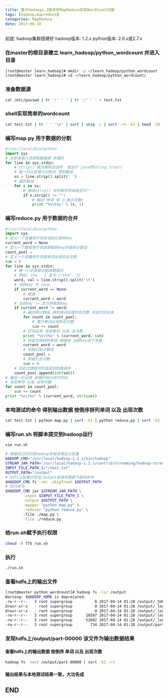 ```yaml
---
title: 基于Hadoop1.2版本的MapReduce实现WordCount功能
tags: [hadoop,mapreduce]
categories: MapReduce
date: 2013-06-18
---
```



> 
前提: 
hadoop集群搭建好
hadoop版本: 1.2.x
python版本: 2.6.x或2.7.x
> 


### 在master的根目录建立 learn_hadoop/python_wordcount 并进入目录

``` bash
[root@master learn_hadoop]# mkdir -p ~/learn_hadoop/python_wordcount
[root@master learn_hadoop]# cd ~/learn_hadoop/python_wordcount/
```


### 准备数据源
``` bash
cat /etc/passwd | tr ':' ' ' | tr '/' ' ' > test.txt
```

### shell实现简单的wordcount
``` bash
cat test.txt | tr ' ' '\n' | sort | uniq -c | sort -rn -k1 | head -10
```

### 编写map.py 用于数据的分割
``` python
#!/usr/local/bin/python
import sys
# 从标准输入流获取数据源 并遍历
for line in sys.stdin:
    # strip() 表示删除空白符  相当于 java的String.trim()
    # 每一行以空格为分割点 得到数组
	ss = line.strip().split(' ')
    # 遍历数组
	for s in ss:
        # 继续strip() 并判断字符串是否为""
		if s.strip() != "":
            # 输出 单词 和 1(表示次数)
			print "%s\t%s" % (s, 1)
```


### 编写reduce.py 用于数据的合并
``` python
#!/usr/local/bin/python
import sys
# 定义一个变量用于存放当前记录的key
current_word = None
# 定义一个数组用于存放获取到key的值统计数组
count_pool = 
# 定义一个变量用于存放单词出现的总次数
sum = 0
for line in sys.stdin:
	# 每一行记录都切割成键值对 
	# 例如: the	1 变为 {"the", 1}
	word, val = line.strip().split('\t')
	# 当前key 为 none
	if current_word == None:
		# 赋值
		current_word = word
	# 当前key != 此次获取到key
	if current_word != word:
		# 遍历统计数组 得到单词出现的总次数 并且打印出来  
		for count in count_pool:
			# 累计单词出现的总次数
			sum += count
		# 打印出来 当前单词 以及 总次数	
		print "%s\t%s" % (current_word, sum)
		# 将此次得到的单词 赋值给 当前key这个变量
		current_word = word
		# 初始化统计数组
		count_pool = 
		# 初始化总次数
		sum = 0
	# 将此次键值对的值追加到数组中
	count_pool.append(int(val))
# 最后一行记录 会循环统计并打印出 
# 当前单词 以及 出现次数
for count in count_pool:
	sum += count
print "%s\t%s" % (current_word, str(sum))
```

### 本地测试的命令 得到输出数据 按倒序排列单词 以及 出现次数
``` bash
cat test.txt | python map.py | sort -k1 | python reduce.py | sort -k2 -rn
```


### 编写run.sh 将脚本提交到hadoop运行
``` bash
vim run.sh

# 根据自己的实际hadoop安装目录定义变量
HADOOP_CMD="/usr/local/hadoop-1.2.1/bin/hadoop"
STREAM_JAR_PATH="/usr/local/hadoop-1.2.1/contrib/streaming/hadoop-streaming-1.2.1.jar"
INPUT_FILE_PATH_1="/test.txt"
OUTPUT_PATH="/output"
# hdfs上如果已存在/output目录则需要下面的命令
$HADOOP_CMD fs -rmr -skipTrash $OUTPUT_PATH
# 执行命令
$HADOOP_CMD jar $STREAM_JAR_PATH \
		-input $INPUT_FILE_PATH_1 \
		-output $OUTPUT_PATH \
		-mapper "python map.py" \
		-reducer "python reduce.py" \ 
		-file ./map.py \
		-file ./reduce.py
```

### 给run.sh赋予执行权限
``` bash
chmod -R 775 run.sh
```

### 执行
``` bash
./run.sh
```

### 查看hdfs上的输出文件
``` bash
[root@master python_wordcount]# hadoop fs -lsr /output
Warning: $HADOOP_HOME is deprecated.
-rw-r--r--   3 root supergroup          0 2017-04-14 01:28 /output/_SUCCESS
drwxr-xr-x   - root supergroup          0 2017-04-14 01:28 /output/_logs
drwxr-xr-x   - root supergroup          0 2017-04-14 01:28 /output/_logs/history
-rw-r--r--   3 root supergroup      16597 2017-04-14 01:28 /output/_logs/history/job_201704110143_0003_1492104524860_root_streamjob2185335538628447165.jar
-rw-r--r--   3 root supergroup      52682 2017-04-14 01:28 /output/_logs/history/job_201704110143_0003_conf.xml
-rw-r--r--   3 root supergroup        734 2017-04-14 01:28 /output/part-00000
```

### 发现hdfs上/output/part-00000 该文件为输出数据结果
#### 查看hdfs上的输出数据 按倒序 单词 以及 出现次数

``` bash
hadoop fs -text /output/part-00000 | sort -k2 -rn
```

#### 输出结果与本地测试结果一致，大功告成

## END


